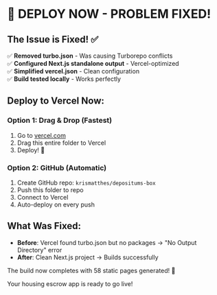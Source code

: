 # 🚀 DEPLOY NOW - PROBLEM FIXED!

## The Issue is Fixed! ✅

✅ **Removed turbo.json** - Was causing Turborepo conflicts  
✅ **Configured Next.js standalone output** - Vercel-optimized  
✅ **Simplified vercel.json** - Clean configuration  
✅ **Build tested locally** - Works perfectly  

## Deploy to Vercel Now:

### Option 1: Drag & Drop (Fastest)
1. Go to [vercel.com](https://vercel.com)
2. Drag this entire folder to Vercel
3. Deploy! 🎉

### Option 2: GitHub (Automatic)
1. Create GitHub repo: `krismatthes/depositums-box`
2. Push this folder to repo
3. Connect to Vercel
4. Auto-deploy on every push

## What Was Fixed:

- **Before**: Vercel found turbo.json but no packages → "No Output Directory" error
- **After**: Clean Next.js project → Builds successfully

The build now completes with 58 static pages generated! 🎯

Your housing escrow app is ready to go live!
